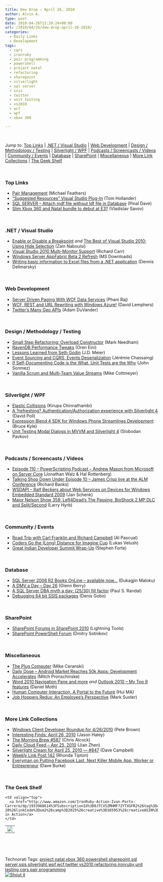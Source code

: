 ```yaml
---
title: Dew Drop – April 26, 2010
author: Alvin A.
type: post
date: 2010-04-26T12:20:24+00:00
url: /2010/04/26/dew-drop-april-26-2010/
categories:
  - Daily Links
  - Development
tags:
  - cqrs
  - ironruby
  - pair programming
  - powershell
  - project natal
  - refactoring
  - sharepoint
  - silverlight
  - sql server
  - ssis
  - twitter
  - unit testing
  - vs2010
  - wcf
  - wpf
  - xbox 360

---
```

&#160;

Jump to: [Top Links][1] | [.NET / Visual Studio][2] | [Web Development][3] | [Design / Methodology / Testing][4] | [Silverlight / WPF][5] | [Podcasts / Screencasts / Videos][6] | [Community / Events][7] | [Database][8] | [SharePoint][9] | [Miscellaneous][10] | [More Link Collections][11] | [The Geek Shelf][12] 

&#160;

### <a name="top"></a>Top Links

  * [Pair Management][13] (Michael Feathers)
  * [“Suggested Resources” Visual Studio Plug-In][14] (Tom Hollander)
  * [SQL SERVER – Attach mdf file without ldf file in Database][15] (Pinal Dave)
  * [Slim Xbox 360 and Natal bundle to debut at E3?][16] (Vladislav Savov)

&#160;

### <a name="dotnet"></a>.NET / Visual Studio

  * [Enable or Disable a Breakpoint][17] _and_&#160;[The Best of Visual Studio 2010: Using Hide Selection][18] (Zain Naboulsi)
  * [Visual Studio 2010 Multi-Monitor Support][19] (Richard Carr)
  * [Windows Server AppFabric Beta 2 Refresh][20] (MS Downloads)
  * [Writing basic information to Excel files from a .NET application][21] (Dennis Delimarsky)

&#160;

### <a name="web"></a>Web Development

  * [Server Driven Paging With WCF Data Services][22] (Phani Raj)
  * [WCF, REST and URL Rewriting with Windows Azure!][23] (David Lemphers)
  * [Twitter’s Many Geo APIs][24] (Adam DuVander)

&#160;

### <a name="design"></a>Design / Methodology / Testing

  * [Small Step Refactoring: Overload Constructor][25] (Mark Needham)
  * [RavenDB Performance Tweaks][26] (Oren Eini)
  * [Lessons Learned from Seth Godin][27] (J.D. Meier)
  * [Event Sourcing and CQRS, Events Deserialization][28] (Jérémie Chassaing)
  * [If Self-Documenting Code is the What, Unit Tests are the Why][29] (John Sonmez)
  * [Vanilla Scrum and Multi-Team Value Streams][30] (Mike Cottmeyer)

&#160;

### <a name="silverlight"></a>Silverlight / WPF

  * [Elastic Collisions][31] (Kirupa Chinnathambi)
  * [A ?refreshing? Authentication/Authorization experience with Silverlight 4][32] (David Poll)
  * [Expression Blend 4 SDK for Windows Phone Streamlines Development][33] (Bruce Kyle)
  * [Unit Testing Modal Dialogs in MVVM and Silverlight 4][34] (Slobodan Pavkov)

&#160;

### <a name="podcasts"></a>Podcasts / Screencasts / Videos

  * [Episode 110 &#8211; PowerScripting Podcast &#8211; Andrew Mason from Microsoft on Server Core][35] (Jonathan Walz & Hal Rottenberg)
  * [Talking Shop Down Under Episode 10 &#8211; James Crisp live at the ALM Conference][36] (Richard Banks)
  * [WSDAPI &#8211; Ralf Beckers about Web Services on Devices for Windows Embedded Standard 2009][37] (Jan Schenk)
  * [Major Nelson Show 358: Left4Dead&#8217;s The Passing, BioShock 2 MP DLC and Split/Second][38] (Larry Hyrb)

&#160;

### <a name="events"></a>Community / Events

  * [Road Trip with Carl Franklin and Richard Campbell][39] (Al Pascual)
  * [Coders Go the (Long) Distance for Imagine Cup][40] (Lukas Velush)
  * [Great Indian Developer Summit Wrap-Up][41] (Stephen Forte)

&#160;

### <a name="db"></a>Database

  * [SQL Server 2008 R2 Books OnLine &#8211; available now&#8230;][42] (Dukagjin Maloku)
  * [A DMV a Day – Day 26][43] (Glenn Berry)
  * [A SQL Server DBA myth a day: (25/30) fill factor][44] (Paul S. Randal)
  * [Debugging 64 bit SSIS packages][45] (Denis Gobo)

&#160;

### <a name="sp"></a>SharePoint

  * [SharePoint Forums in SharePoint 2010][46] (Lightning Tools)
  * [SharePoint PowerShell Forum][47] (Dmitry Sotnikov)

&#160;

### <a name="misc"></a>Miscellaneous

  * [The Plug Computer][48] (Mike Ceranski)
  * [Daily Dose &#8211; Android Market Reaches 50k Apps; Development Accelerates][49] (Mitch Pronschinske)
  * [Word 2010 Navigation Pane and more][50] _and_&#160;[Outlook 2010 – My Top 9 features][51] (Daniel Moth)
  * [Human Computer Interaction, A Portal to the Future][52] (Hui MA)
  * [Job Hoppers Redux: An Employee’s Perspective][53] (Mark Suster)

&#160;

### <a name="links"></a>More Link Collections

  * [Windows Client Developer Roundup for 4/26/2010][54] (Pete Brown)
  * [Interesting Finds: April 26, 2010][55] (Jason Haley)
  * [The Morning Brew #587][56] (Chris Alcock)
  * [Daily Cloud Feed &#8211; Apr 25, 2010][57] (Jian Zhen)
  * [Silverlight Cream for April 25, 2010 &#8212; #847][58] (Dave Campbell)
  * [Weekly Link Post 142][59] (Rhonda Tipton)
  * [Everyman on Putting Facebook Last, Next Killer Mobile App, Worker or Entrepreneur][60] (Dave Burke)

&#160;

### <a name="shelf"></a>The Geek Shelf

<table border="0" cellspacing="0" cellpadding="0">
  <tr>
    <td>
      <img data-recalc-dims="1" decoding="async" src="https://i0.wp.com/ecx.images-amazon.com/images/I/516oBYFYawL._SL160_.jpg?w=660" />
    </td>
    
    <td valign="top">
      <a href="http://www.amazon.com/IronRuby-Action-Ivan-Porto-Carrero/dp/1933988614%3FSubscriptionId%3D0JTCV5ZMHMF7ZYTXGFR2%26tag%3Dalvinashcraft-20%26linkCode%3Dxm2%26camp%3D2025%26creative%3D165953%26creativeASIN%3D1933988614">IronRuby in Action</a>
    </td>
  </tr>
</table>

&#160;

<div style="padding-bottom: 0px; margin: 0px; padding-left: 0px; padding-right: 0px; display: inline; float: none; padding-top: 0px" id="scid:C16BAC14-9A3D-4c50-9394-FBFEF7A93539:fa01935d-b263-401d-86f6-d4dc56983e89" class="wlWriterSmartContent">
  <!--dotnetkickit-->
</div>

&#160;

<div style="padding-bottom: 0px; margin: 0px; padding-left: 0px; padding-right: 0px; display: inline; float: none; padding-top: 0px" id="scid:0767317B-992E-4b12-91E0-4F059A8CECA8:07b4c1f7-ad34-42c6-96cc-96e5759cdcdd" class="wlWriterSmartContent">
  Technorati Tags: <a href="http://technorati.com/tags/project+natal" rel="tag">project natal</a>,<a href="http://technorati.com/tags/xbox+360" rel="tag">xbox 360</a>,<a href="http://technorati.com/tags/powershell" rel="tag">powershell</a>,<a href="http://technorati.com/tags/sharepoint" rel="tag">sharepoint</a>,<a href="http://technorati.com/tags/sql+server" rel="tag">sql server</a>,<a href="http://technorati.com/tags/ssis" rel="tag">ssis</a>,<a href="http://technorati.com/tags/silverlight" rel="tag">silverlight</a>,<a href="http://technorati.com/tags/wpf" rel="tag">wpf</a>,<a href="http://technorati.com/tags/wcf" rel="tag">wcf</a>,<a href="http://technorati.com/tags/twitter" rel="tag">twitter</a>,<a href="http://technorati.com/tags/vs2010" rel="tag">vs2010</a>,<a href="http://technorati.com/tags/refactoring" rel="tag">refactoring</a>,<a href="http://technorati.com/tags/ironruby" rel="tag">ironruby</a>,<a href="http://technorati.com/tags/unit+testing" rel="tag">unit testing</a>,<a href="http://technorati.com/tags/cqrs" rel="tag">cqrs</a>,<a href="http://technorati.com/tags/pair+programming" rel="tag">pair programming</a>
</div>

<div class="wlWriterHeaderFooter" style="margin:0px; padding:0px 0px 0px 0px;">
  <div class="shoutIt">
    <a rev="vote-for" href="http://dotnetshoutout.com/Submit?url=http%3a%2f%2fwww.alvinashcraft.com%2f2010%2f04%2f26%2fdew-drop-april-26-2010%2f&title=Dew+Drop+%e2%80%93+April+26%2c+2010"><img decoding="async" alt="Shout it" src="http://dotnetshoutout.com/image.axd?url=https://morningdew-bpc6g3a0fgaxdxcu.eastus2-01.azurewebsites.net/2010/04/26/dew-drop-april-26-2010/" style="border:0px" /></a>
  </div>
</div>

 [1]: https://morningdew-bpc6g3a0fgaxdxcu.eastus2-01.azurewebsites.net/#top
 [2]: https://morningdew-bpc6g3a0fgaxdxcu.eastus2-01.azurewebsites.net/#dotnet
 [3]: https://morningdew-bpc6g3a0fgaxdxcu.eastus2-01.azurewebsites.net/#web
 [4]: https://morningdew-bpc6g3a0fgaxdxcu.eastus2-01.azurewebsites.net/#design
 [5]: https://morningdew-bpc6g3a0fgaxdxcu.eastus2-01.azurewebsites.net/#silverlight
 [6]: https://morningdew-bpc6g3a0fgaxdxcu.eastus2-01.azurewebsites.net/#podcasts
 [7]: https://morningdew-bpc6g3a0fgaxdxcu.eastus2-01.azurewebsites.net/#events
 [8]: https://morningdew-bpc6g3a0fgaxdxcu.eastus2-01.azurewebsites.net/#db
 [9]: https://morningdew-bpc6g3a0fgaxdxcu.eastus2-01.azurewebsites.net/#sp
 [10]: https://morningdew-bpc6g3a0fgaxdxcu.eastus2-01.azurewebsites.net/#misc
 [11]: https://morningdew-bpc6g3a0fgaxdxcu.eastus2-01.azurewebsites.net/#links
 [12]: https://morningdew-bpc6g3a0fgaxdxcu.eastus2-01.azurewebsites.net/#shelf
 [13]: http://blog.objectmentor.com/articles/2010/04/26/pair-management
 [14]: http://blogs.msdn.com/tomholl/archive/2010/04/26/suggested-resources-visual-studio-plug-in.aspx
 [15]: http://blog.sqlauthority.com/2010/04/26/sql-server-attach-mdf-file-without-ldf-file-in-database/
 [16]: http://www.engadget.com/2010/04/26/slim-xbox-360-and-natal-bundle-to-debut-at-e3/
 [17]: http://feedproxy.google.com/~r/zainnab/~3/f1nfSrOI7cM/enable-or-disable-a-breakpoint-vstipdebug0017.aspx
 [18]: http://feedproxy.google.com/~r/zainnab/~3/qVOBY20Bn_Y/the-best-of-visual-studio-2010-using-hide-selection.aspx
 [19]: http://feedproxy.google.com/~r/BlackwaspLatestAdditions/~3/S8rYoCJFahU/VS2010MultiMonitor.aspx
 [20]: http://feedproxy.google.com/~r/MicrosoftDownloadCenter/~3/ZziVeOj8FKk/details.aspx
 [21]: http://feeds.dzone.com/~r/zones/dotnet/~3/0f-zsykOWf0/writing-basic-information
 [22]: http://blogs.msdn.com/phaniraj/archive/2010/04/25/server-driven-paging-with-wcf-data-services.aspx
 [23]: http://blogs.msdn.com/davidlem/archive/2010/04/26/wcf-rest-and-url-rewriting-with-windows-azure.aspx
 [24]: http://feedproxy.google.com/~r/ProgrammableWeb/~3/5PfxA8c38ic/
 [25]: http://feeds.dzone.com/~r/zones/dotnet/~3/FBsvVNfGnws/small-step-refactoring
 [26]: http://feedproxy.google.com/~r/AyendeRahien/~3/MNTzblzChd0/ravendb-performance-tweaks.aspx
 [27]: http://feedproxy.google.com/~r/SourcesOfInsight/~3/e2yTF3ylVhc/
 [28]: http://thinkbeforecoding.com/post/2010/04/25/Event-Sourcing-and-CQRS-Events-Deserialization
 [29]: http://elegantcode.com/2010/04/25/if-self-documenting-code-is-the-what-unit-tests-are-the-why/
 [30]: http://feedproxy.google.com/~r/LeadingAgile/~3/We7te_ZYhco/vanilla-scrum-and-multi-team-value.html
 [31]: http://www.kirupa.com/developer/as3/elastic_collisions_pg1.htm
 [32]: http://www.davidpoll.com/2010/04/25/a-refreshing-authenticationauthorization-experience-with-silverlight-4/
 [33]: http://blogs.msdn.com/usisvde/archive/2010/04/25/expression-blend-4-sdk-for-windows-phone-streamlines-development.aspx
 [34]: http://blog.roboblob.com/2010/04/21/unit-testing-modal-dialogs-in-mvvm-and-silverlight-4/
 [35]: http://feedproxy.google.com/~r/Powerscripting/~3/em8l6GKn_A8/episode_110_power_scripting_podcast_andrew_mason_from_microsoft_on_server_core
 [36]: http://feedproxy.google.com/~r/TalkingShopDownUnder/~3/579vHoX5NaU/episode-10-james-crisp-live-at-alm.html
 [37]: http://channel9.msdn.com/posts/kitano/WSDAPI-Ralf-Beckers-about-Web-Services-on-Devices/
 [38]: http://feedproxy.google.com/~r/MajorNelsonblogcast/~3/E0tXzk5FX8Y/show-358-left4dead-s-the-passing-bioshock-2-mp-dlc-and-split-second.aspx
 [39]: http://weblogs.asp.net/albertpascual/archive/2010/04/25/road-trip-with-carl-franklin-and-richard-campbell.aspx
 [40]: http://blogs.technet.com/microsoft_blog/archive/2010/04/25/coders-go-the-long-distance-for-imagine-cup.aspx
 [41]: http://feedproxy.google.com/~r/StephenFortesBlog/~3/pk8lx_-Rkeo/PermaLink,guid,0c69d554-ef20-4a58-83b0-f9a2055d289e.aspx
 [42]: http://www.sqlservercentral.com/blogs/dugi/archive/2010/04/26/sql-server-2008-r2-books-online-available-now.aspx
 [43]: http://www.sqlservercentral.com/blogs/glennberry/archive/2010/04/26/a-dmv-a-day-_1320_-day-26.aspx
 [44]: http://feedproxy.google.com/~r/PaulSRandal/~3/raupd6e59WQ/post.aspx
 [45]: http://blogs.lessthandot.com/index.php/DataMgmt/DBProgramming/debugging-64-bit-ssis-packages
 [46]: http://lightningtools.com/blog/archive/2010/04/26/sharepoint-forums-in-sharepoint-2010.aspx
 [47]: http://dmitrysotnikov.wordpress.com/2010/04/26/sharepoint-powershell-forum/
 [48]: http://feedproxy.google.com/~r/codecapers/~3/uOK9HFyKs9U/post.aspx
 [49]: http://feeds.dzone.com/~r/zones/dotnet/~3/EMyFURRc8PI/dzone-daily-dose-426
 [50]: http://feedproxy.google.com/~r/DanielMoth/~3/61U4rkrZJBo/Word-2010-Navigation-Pane-And-More.aspx
 [51]: http://feedproxy.google.com/~r/DanielMoth/~3/XsAM0fcDTbg/Outlook-2010-My-Top-9-Features.aspx
 [52]: http://research.microsoft.com/en-us/news/asia/features/hci_ciweekly.aspx
 [53]: http://feedproxy.google.com/~r/CloudAve/~3/c2tB587TRAc/job-hoppers-redux-an-employees-perspective
 [54]: http://feedproxy.google.com/~r/PeteBrown/~3/o4jJsh9yL7E/windows-client-developer-roundup-for-4-26-2010
 [55]: http://jasonhaley.com/blog/post.aspx?id=b1b2f541-79d6-4a66-a89d-8f323bee08cf
 [56]: http://feedproxy.google.com/~r/ReflectivePerspective/~3/sNKaONo8P3w/
 [57]: http://cloudfeed.net/2010/04/25/daily-cloud-feed-apr-25-2010/
 [58]: http://geekswithblogs.net/WynApseTechnicalMusings/archive/2010/04/25/139507.aspx
 [59]: http://rhondatipton.net/2010/04/25/weekly-link-post-142/
 [60]: http://feedproxy.google.com/~r/DaveBurke/~3/3BMDDNN0xMo/post.aspx
